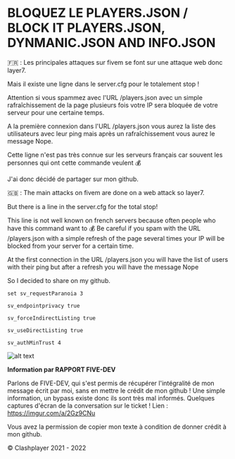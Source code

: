 # BLOQUEZ LE PLAYERS.JSON / BLOCK IT PLAYERS.JSON, DYNMANIC.JSON AND INFO.JSON

🇫🇷 : 
Les principales attaques sur fivem se font sur une attaque web donc layer7.

Mais il existe une ligne dans le server.cfg pour le totalement stop !

Attention si vous spammez avec l'URL /players.json avec un simple rafraîchissement de la page plusieurs fois votre IP sera bloquée de votre serveur pour une certaine temps.

A la première connexion dans l'URL /players.json vous aurez la liste des utilisateurs avec leur ping mais après un rafraîchissement vous aurez le message Nope.

Cette ligne n'est pas très connue sur les serveurs français car souvent les personnes qui ont cette commande veulent 💰 

J'ai donc décidé de partager sur mon github.

🇬🇧 : 
The main attacks on fivem are done on a web attack so layer7.

But there is a line in the server.cfg for the total stop!

This line is not well known on french servers because often people who have this command want to 💰 
Be careful if you spam with the URL /players.json with a simple refresh of the page several times your IP will be blocked from your server for a certain time.

At the first connection in the URL /players.json you will have the list of users with their ping but after a refresh you will have the message Nope

So I decided to share on my github.

```
set sv_requestParanoia 3

sv_endpointprivacy true

sv_forceIndirectListing true

sv_useDirectListing true

sv_authMinTrust 4
```
  ![alt text](https://i.imgur.com/5yTjY4R.png) 

**Information par RAPPORT FIVE-DEV**

Parlons de FIVE-DEV, qui s'est permis de récupérer l'intégralité de mon message écrit par moi, sans en mettre le crédit de mon github !
Une simple information, un bypass existe donc ils sont très mal informés.
Quelques captures d'écran de la conversation sur le ticket  !
Lien : https://imgur.com/a/2Gz9CNu

Vous avez la permission de copier mon texte à condition de donner crédit à mon github.


© Clashplayer 2021 - 2022
